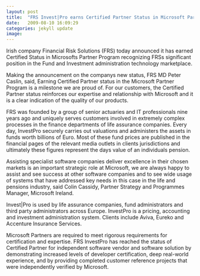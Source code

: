 ```yaml
---
layout: post
title:  "FRS Invest|Pro earns Certified Partner Status in Microsoft Partner Program"
date:   2009-08-10 16:09:29
categories: jekyll update
image: 
---
```


Irish company Financial Risk Solutions (FRS) today announced it has earned Certified Status in Microsofts Partner Program recognizing FRSs significant position in the Fund and Investment administration technology marketplace.

Making the announcement on the companys new status, FRS MD Peter Caslin, said, Earning Certified Partner status in the Microsoft Partner Program is a milestone we are proud of. For our customers, the Certified Partner status reinforces our expertise and relationship with Microsoft and it is a clear indication of the quality of our products.

FRS was founded by a group of senior actuaries and IT professionals nine years ago and uniquely serves customers involved in extremely complex processes in the finance departments of life assurance companies. Every day, InvestPro securely carries out valuations and administers the assets in funds worth billions of Euro. Most of these fund prices are published in the financial pages of the relevant media outlets in clients jurisdictions and ultimately these figures represent the days value of an individuals pension.

Assisting specialist software companies deliver excellence in their chosen markets is an important strategic role at Microsoft, we are always happy to assist and see success at other software companies and to see wide usage of systems that have addressed key needs in this case in the life and pensions industry, said Colin Cassidy, Partner Strategy and Programmes Manager, Microsoft Ireland.

Invest|Pro is used by life assurance companies, fund administrators and third party administrators across Europe. InvestPro is a pricing, accounting and investment administration system. Clients include Aviva, Eureko and Accenture Insurance Services.

Microsoft Partners are required to meet rigorous requirements for certification and expertise. FRS InvestPro has reached the status of Certified Partner for independent software vendor and software solution by demonstrating increased levels of developer certification, deep real-world experience, and by providing completed customer reference projects that were independently verified by Microsoft.